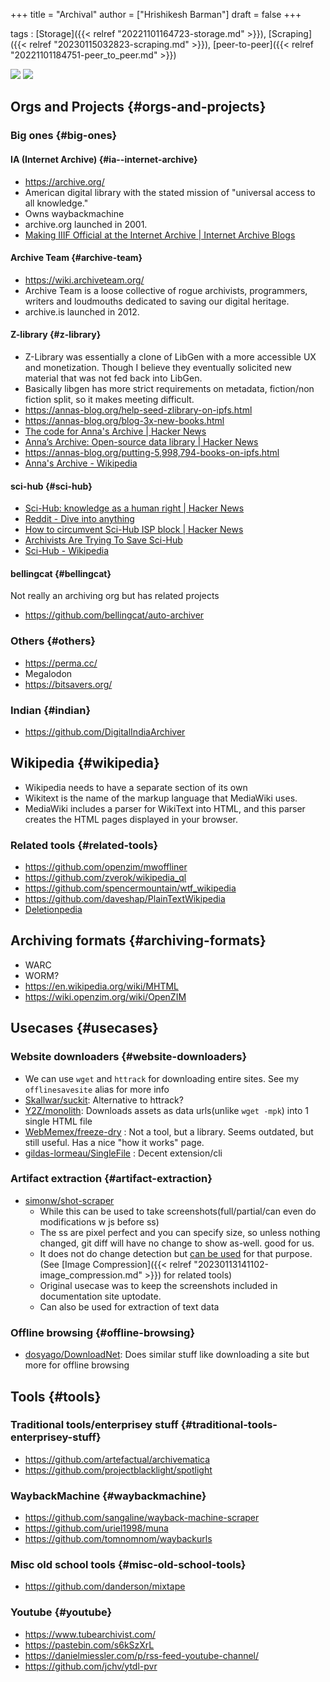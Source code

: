 +++
title = "Archival"
author = ["Hrishikesh Barman"]
draft = false
+++

tags
: [Storage]({{< relref "20221101164723-storage.md" >}}), [Scraping]({{< relref "20230115032823-scraping.md" >}}), [peer-to-peer]({{< relref "20221101184751-peer_to_peer.md" >}})

![](/ox-hugo/20230115032923-archival-1789170364.png)
![](/ox-hugo/20230115032923-archival-547001898.png)


## Orgs and Projects {#orgs-and-projects}


### Big ones {#big-ones}


#### IA (Internet Archive) {#ia--internet-archive}

-   <https://archive.org/>
-   American digital library with the stated mission of "universal access to all knowledge."
-   Owns waybackmachine
-   archive.org launched in 2001.
-   [Making IIIF Official at the Internet Archive | Internet Archive Blogs](https://blog.archive.org/2023/09/18/making-iiif-official-at-the-internet-archive/)


#### Archive Team {#archive-team}

-   <https://wiki.archiveteam.org/>
-   Archive Team is a loose collective of rogue archivists, programmers, writers and loudmouths dedicated to saving our digital heritage.
-   archive.is launched in 2012.


#### Z-library {#z-library}

-   Z-Library was essentially a clone of LibGen with a more accessible UX and monetization. Though I believe they eventually solicited new material that was not fed back into LibGen.
-   Basically libgen has more strict requirements on metadata, fiction/non fiction split, so it makes meeting difficult.
-   <https://annas-blog.org/help-seed-zlibrary-on-ipfs.html>
-   <https://annas-blog.org/blog-3x-new-books.html>
-   [The code for Anna's Archive | Hacker News](https://news.ycombinator.com/item?id=37282469)
-   [Anna’s Archive: Open-source data library | Hacker News](https://news.ycombinator.com/item?id=36530662)
-   <https://annas-blog.org/putting-5,998,794-books-on-ipfs.html>
-   [Anna's Archive - Wikipedia](https://en.wikipedia.org/wiki/Anna%27s_Archive)


#### sci-hub {#sci-hub}

-   [Sci-Hub: knowledge as a human right | Hacker News](https://news.ycombinator.com/item?id=34541505)
-   [Reddit - Dive into anything](https://www.reddit.com/r/DataHoarder/comments/nc27fv/rescue_mission_for_scihub_and_open_science_we_are/)
-   [How to circumvent Sci-Hub ISP block | Hacker News](https://news.ycombinator.com/item?id=27451844)
-   [Archivists Are Trying To Save Sci-Hub](https://gizmodo.com/archivists-want-to-make-sci-hub-un-censorable-1846898276)
-   [Sci-Hub - Wikipedia](https://en.wikipedia.org/wiki/Sci-Hub#cite_note-:12-31)


#### bellingcat {#bellingcat}

Not really an archiving org but has related projects

-   <https://github.com/bellingcat/auto-archiver>


### Others {#others}

-   <https://perma.cc/>
-   Megalodon
-   <https://bitsavers.org/>


### Indian {#indian}

-   <https://github.com/DigitalIndiaArchiver>


## Wikipedia {#wikipedia}

-   Wikipedia needs to have a separate section of its own
-   Wikitext is the name of the markup language that MediaWiki uses.
-   MediaWiki includes a parser for WikiText into HTML, and this parser creates the HTML pages displayed in your browser.


### Related tools {#related-tools}

-   <https://github.com/openzim/mwoffliner>
-   <https://github.com/zverok/wikipedia_ql>
-   <https://github.com/spencermountain/wtf_wikipedia>
-   <https://github.com/daveshap/PlainTextWikipedia>
-   [Deletionpedia](http://deletionpedia.dbatley.com/w/index.php)


## Archiving formats {#archiving-formats}

-   WARC
-   WORM?
-   <https://en.wikipedia.org/wiki/MHTML>
-   <https://wiki.openzim.org/wiki/OpenZIM>


## Usecases {#usecases}


### Website downloaders {#website-downloaders}

-   We can use `wget` and `httrack` for downloading entire sites. See my `offlinesavesite` alias for more info
-   [Skallwar/suckit](https://github.com/Skallwar/suckit): Alternative to httrack?
-   [Y2Z/monolith](https://github.com/Y2Z/monolith): Downloads assets as data urls(unlike `wget -mpk`) into 1 single HTML file
-   [WebMemex/freeze-dry](https://github.com/WebMemex/freeze-dry) : Not a tool, but a library. Seems outdated, but still useful. Has a nice "how it works" page.
-   [gildas-lormeau/SingleFile](https://github.com/gildas-lormeau/SingleFile) : Decent extension/cli


### Artifact extraction {#artifact-extraction}

-   [simonw/shot-scraper](https://github.com/simonw/shot-scraper)
    -   While this can be used to take screenshots(full/partial/can even do modifications w js before ss)
    -   The ss are pixel perfect and you can specify size, so unless nothing changed, git diff will have no change to show as-well. good for us.
    -   It does not do change detection but [can be used](https://usrme.xyz/posts/leveraging-shot-scraper-and-creating-image-diffs/) for that purpose. (See [Image Compression]({{< relref "20230113141102-image_compression.md" >}}) for related tools)
    -   Original usecase was to keep the screenshots included in documentation site uptodate.
    -   Can also be used for extraction of text data


### Offline browsing {#offline-browsing}

-   [dosyago/DownloadNet](https://github.com/dosyago/DownloadNet): Does similar stuff like downloading a site but more for offline browsing


## Tools {#tools}


### Traditional tools/enterprisey stuff {#traditional-tools-enterprisey-stuff}

-   <https://github.com/artefactual/archivematica>
-   <https://github.com/projectblacklight/spotlight>


### WaybackMachine {#waybackmachine}

-   <https://github.com/sangaline/wayback-machine-scraper>
-   <https://github.com/uriel1998/muna>
-   <https://github.com/tomnomnom/waybackurls>


### Misc old school tools {#misc-old-school-tools}

-   <https://github.com/danderson/mixtape>


### Youtube {#youtube}

-   <https://www.tubearchivist.com/>
-   <https://pastebin.com/s6kSzXrL>
-   <https://danielmiessler.com/p/rss-feed-youtube-channel/>
-   <https://github.com/jchv/ytdl-pvr>

